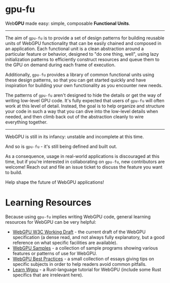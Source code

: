 # gpu-fu

Web**GPU** made easy: simple, composable **Functional Units**.

---

The aim of `gpu-fu` is to provide a set of design patterns for building reusable units of WebGPU functionality that can be easily chained and composed in an application. Each functional unit is a clean abstraction around a particular feature or behavior, designed to "do one thing, well", using lazy initialization patterns to efficiently construct resources and queue them to the GPU on demand during each frame of execution.

Additionally, `gpu-fu` provides a library of common functional units using these design patterns, so that you can get started quickly and have inspiration for building your own functionality as you encounter new needs.

The patterns of `gpu-fu` aren't designed to hide the details or get the way of writing low-level GPU code. It's fully expected that users of `gpu-fu` will often work at this level of detail. Instead, the goal is to help organize and structure your code in such a way that you can dive into the low-level details when needed, and then climb back out of the abstraction cleanly to wire everything together.

---

WebGPU is still in its infancy: unstable and incomplete at this time.

And so is `gpu-fu` - it's still being defined and built out.

As a consequence, usage in real-world applications is discouraged at this time, but if you're interested in collaborating on `gpu-fu`, new contributors are welcome! Reach out and file an issue ticket to discuss the feature you want to build.

Help shape the future of WebGPU applications!

# Learning Resources

Because using `gpu-fu` implies writing WebGPU code, general learning resources for WebGPU can be very helpful:

- [WebGPU W3C Working Draft](https://www.w3.org/TR/webgpu/) - the current draft of the WebGPU specification (a dense read, and not always fully explanatory, but a good reference on what specific facilities are available).
- [WebGPU Samples](https://github.com/austinEng/webgpu-samples) - a collection of sample programs showing various features or patterns of use for WebGPU.
- [WebGPU Best Practices](https://github.com/toji/webgpu-best-practices) - a small collection of essays giving tips on specific subjects in order to help readers avoid common pitfalls.
- [Learn Wgpu](https://sotrh.github.io/learn-wgpu/#what-is-wgpu) - a Rust-language tutorial for WebGPU (include some Rust specifics that are irrelevant here).